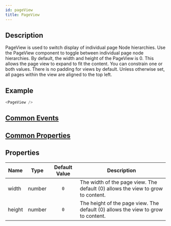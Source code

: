 ```yaml
---
id: pageView
title: PageView
---
```

## Description
PageView is used to switch display of individual page Node hierarchies. Use the PageView component to toggle between individual page node hierarchies. By default, the width and height of the PageView is 0. This allows the page view to expand to fit the content. You can constrain one or both values. There is no padding for views by default. Unless otherwise set, all pages within the view are aligned to the top left.

## Example

```javascript
<PageView />
```

## [Common Events](../types/Events.md)

## [Common Properties](../types/Properties.md)

## Properties

| Name   | Type   | Default Value | Description                                                                      |
| ------ | ------ | :-----------: | -------------------------------------------------------------------------------- |
| width  | number |      `0`      | The width of the page view. The default (0) allows the view to grow to content.  |
| height | number |      `0`      | The height of the page view. The default (0) allows the view to grow to content. |
